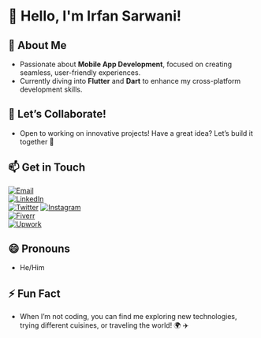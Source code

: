 # 👋 Hello, I'm Irfan Sarwani!

## 👀 **About Me**
- Passionate about **Mobile App Development**, focused on creating seamless, user-friendly experiences.  
- Currently diving into **Flutter** and **Dart** to enhance my cross-platform development skills.

## 💼 **Let’s Collaborate!**
- Open to working on innovative projects! Have a great idea? Let’s build it together 🚀

## 📫 **Get in Touch**
[![Email](https://img.shields.io/badge/Email-D14836?style=for-the-badge&logo=gmail&logoColor=white)](mailto:irfansarwani@gmail.com)  
[![LinkedIn](https://img.shields.io/badge/LinkedIn-0A66C2?style=for-the-badge&logo=linkedin&logoColor=white)](https://linkedin.com/in/irfansarwani)  
[![Twitter](https://img.shields.io/badge/Twitter-1DA1F2?style=for-the-badge&logo=twitter&logoColor=white)](https://twitter.com/irfansarwani)
[![Instagram](https://img.shields.io/badge/Instagram-E1306C?style=for-the-badge&logo=instagram&logoColor=white)](https://instagram.com/irfansarwani)  
[![Fiverr](https://img.shields.io/badge/Fiverr-1DBF73?style=for-the-badge&logo=fiverr&logoColor=white)](https://www.fiverr.com/irfansarwani)  
[![Upwork](https://img.shields.io/badge/Upwork-6FDA44?style=for-the-badge&logo=upwork&logoColor=white)](https://www.upwork.com/freelancers/~015edac2abc31f8176)  


## 😄 **Pronouns**
- He/Him

## ⚡ **Fun Fact**
- When I’m not coding, you can find me exploring new technologies, trying different cuisines, or traveling the world! 🌍 ✈️
